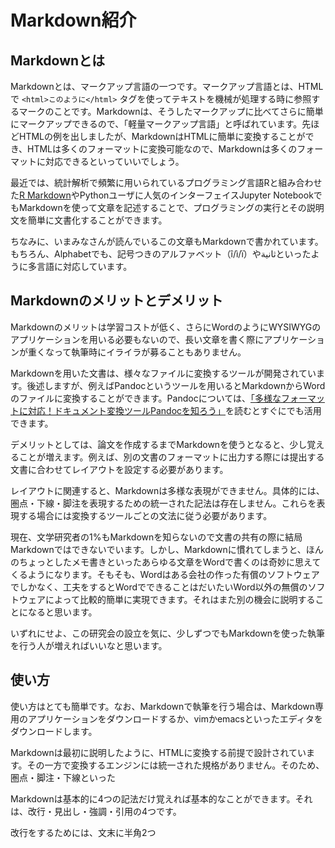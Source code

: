 # Markdown紹介

## Markdownとは
Markdownとは、マークアップ言語の一つです。マークアップ言語とは、HTMLで `<html>このように</html>` タグを使ってテキストを機械が処理する時に参照するマークのことです。Markdownは、そうしたマークアップに比べてさらに簡単にマークアップできるので、「軽量マークアップ言語」と呼ばれています。先ほどHTMLの例を出しましたが、MarkdownはHTMLに簡単に変換することができ、HTMLは多くのフォーマットに変換可能なので、Markdownは多くのフォーマットに対応できるといっていいでしょう。

最近では、統計解析で頻繁に用いられているプログラミング言語Rと組み合わせた[R Markdown](https://rmarkdown.rstudio.com)やPythonユーザに人気のインターフェイスJupyter NotebookでもMarkdownを使って文章を記述することで、プログラミングの実行とその説明文を簡単に文書化することができます。

ちなみに、いまみなさんが読んでいるこの文章もMarkdownで書かれています。もちろん、Alphabetでも、記号つきのアルファベット（î/ì/ï）やثانيةといったように多言語に対応しています。

## Markdownのメリットとデメリット
Markdownのメリットは学習コストが低く、さらにWordのようにWYSIWYGのアプリケーションを用いる必要もないので、長い文章を書く際にアプリケーションが重くなって執筆時にイライラが募ることもありません。

Markdownを用いた文書は、様々なファイルに変換するツールが開発されています。後述しますが、例えばPandocというツールを用いるとMarkdownからWordのファイルに変換することができます。Pandocについては、[「多様なフォーマットに対応！ドキュメント変換ツールPandocを知ろう」](https://qiita.com/sky_y/items/80bcd0f353ef5b8980ee)を読むとすぐにでも活用できます。

デメリットとしては、論文を作成するまでMarkdownを使うとなると、少し覚えることが増えます。例えば、別の文書のフォーマットに出力する際には提出する文書に合わせてレイアウトを設定する必要があります。

レイアウトに関連すると、Markdownは多様な表現ができません。具体的には、圏点・下線・脚注を表現するための統一された記法は存在しません。これらを表現する場合には変換するツールごとの文法に従う必要があります。

現在、文学研究者の1%もMarkdownを知らないので文書の共有の際に結局Markdownではできないでいます。しかし、Markdownに慣れてしまうと、ほんのちょっとしたメモ書きといったあらゆる文章をWordで書くのは奇妙に思えてくるようになります。そもそも、Wordはある会社の作った有償のソフトウェアでしかなく、工夫をするとWordでできることはだいたいWord以外の無償のソフトウェアによって比較的簡単に実現できます。それはまた別の機会に説明することになると思います。

いずれにせよ、この研究会の設立を気に、少しずつでもMarkdownを使った執筆を行う人が増えればいいなと思います。

## 使い方

使い方はとても簡単です。なお、Markdownで執筆を行う場合は、Markdown専用のアプリケーションをダウンロードするか、vimかemacsといったエディタをダウンロードします。

Markdownは最初に説明したように、HTMLに変換する前提で設計されています。その一方で変換するエンジンには統一された規格がありません。そのため、圏点・脚注・下線といった

Markdownは基本的に4つの記法だけ覚えれば基本的なことができます。それは、改行・見出し・強調・引用の4つです。

改行をするためには、文末に半角2つ
